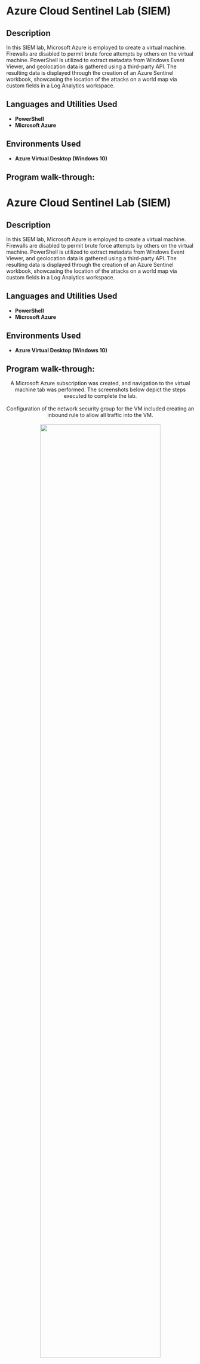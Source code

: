 
<h1>Azure Cloud Sentinel Lab (SIEM)</h1>

<h2>Description</h2>
In this SIEM lab, Microsoft Azure is employed to create a virtual machine. Firewalls are disabled to permit brute force attempts by others on the virtual machine. PowerShell is utilized to extract metadata from Windows Event Viewer, and geolocation data is gathered using a third-party API. The resulting data is displayed through the creation of an Azure Sentinel workbook, showcasing the location of the attacks on a world map via custom fields in a Log Analytics workspace.
<br />


<h2>Languages and Utilities Used</h2>

- <b>PowerShell</b> 
- <b>Microsoft Azure</b>

<h2>Environments Used </h2>

- <b>Azure Virtual Desktop (Windows 10)</b>

<h2>Program walk-through:</h2>
<p align="center">

<h1>Azure Cloud Sentinel Lab (SIEM)</h1>

<h2>Description</h2>
In this SIEM lab, Microsoft Azure is employed to create a virtual machine. Firewalls are disabled to permit brute force attempts by others on the virtual machine. PowerShell is utilized to extract metadata from Windows Event Viewer, and geolocation data is gathered using a third-party API. The resulting data is displayed through the creation of an Azure Sentinel workbook, showcasing the location of the attacks on a world map via custom fields in a Log Analytics workspace.
<br />


<h2>Languages and Utilities Used</h2>

- <b>PowerShell</b> 
- <b>Microsoft Azure</b>

<h2>Environments Used </h2>

- <b>Azure Virtual Desktop (Windows 10)</b>

<h2>Program walk-through:</h2>
<p align="center">
A Microsoft Azure subscription was created, and navigation to the virtual machine tab was performed. The screenshots below depict the steps executed to complete the lab.
<br />
<br />
Configuration of the network security group for the VM included creating an inbound rule to allow all traffic into the VM.
<br />
<br />
<img src="https://i.imgur.com/CUFypy6.png" height="80%" width="80%" href="Sample"/>
<br />
<br />
Here's the virtual machine that was created, along with addition to the resource group designated for every tool in this lab.
<br />
<br />
<img src="https://i.imgur.com/Pz2BCFu.png" height="80%" width="80%" alt="Disk Sanitization Steps"/>
<br />
<br />
Creation of the log analytics workspace to ingest information from VM's event viewer, and establishment of a custom log to gather geographic information, followed by connection to the VM.
<br />
<br />
<img src="https://i.imgur.com/oOgzlHS.png" height="80%" width="80%"/>
 <img src="https://i.imgur.com/mBD9sBt.png" height="80%" width="80%"/>
<br />
<br />
Connecting the analytics workspace to Microsoft Sentinel.
<br />
<br />
<img src="https://i.imgur.com/YvFal3B.png%60" height="80%" width="80%"/>
<br />
<br />
Usage of remote desktop connection to connect to the virtual machine.
<br />
<br />
<img src="https://i.imgur.com/PI8YOkW.png" height="80%" width="80%"/>
<br />
<br />
Inspection of event viewer in the VM reveals failed and successful login attempts into the VM, where metadata such as IP and username can be extracted.
<br />
<br />
<img src="https://i.imgur.com/8hJ95yS.png" height="80%" width="80%"/>
<br />
<br />
The firewall within the virtual machine was disabled, and additionally, an inbound rule was configured at the Azure Network Security Group to allow all traffic into the virtual machine regardless of its source. These actions compromise the security of the virtual machine, as it lacks the ability to inspect incoming or outgoing traffic at the network level.
<br />
<br />
<img src="https://i.imgur.com/Bm7pdkQ.png" height="80%" width="80%"/>
<br />
<br />
This is the API key required for the PowerShell script. The API key will be used in the PowerShell script for the subsequent steps.
<br />
<br />
<img src="https://i.imgur.com/unBdN9Z.png" height="80%" width="80%"/>
<br />
<br />
<br />
<br />
The PowerShell script utilizes the API Key from ipgeolocation.io to gather geo data from the IP address derived from Windows Event Viewer failed login attempts. The powershell script then logs this information into a custom log file.
<br />
<br />
<img src="https://i.imgur.com/KkWAnNf.png" height="80%" width="80%"/>
<br />
<br />
<img src=" https://i.imgur.com/hBodet0.png" height="80%" width="80%"/>
<br />
<br />
This is a custom log used to demonstrate to log analytics the format of the data being collected. Log analytics retrieves the logs from the VM that are generated and stored in the failed_rdp.log file, and utilizes these logs for the Azure tools used in the subsequent steps.
<br />
<br />
<img src="https://i.imgur.com/hBodet0.png" height="80%" width="80%"/>
<br />
<br />
Validation that the logs are functioning and ingesting the failed login attempts is performed using Kusto Query Language (KQL).
<br />
<br />
<img src="https://i.imgur.com/iZQoR2y.png" height="80%" width="80%"/>
<br />
<br />
Geographic data from the failed_rdp.log file is sorted and organized using KQL for use in the next step.
<br />
<br />
<img src="https://i.imgur.com/1DzNXQd.png" height="80%" width="80%"/>
<br />
<br />
In the final step, log analytics was utilized in conjunction with the virtual machine and the PowerShell script to gather all of the failed login attempts. Then, the KQL script from the previous step was used with Microsoft Sentinel map workbook to plot the geographic data on a world map.
<br />
<br />
<img src="https://i.imgur.com/MY7wSYJ.png" height="80%" width="80%"/>
<br />
<br />
















